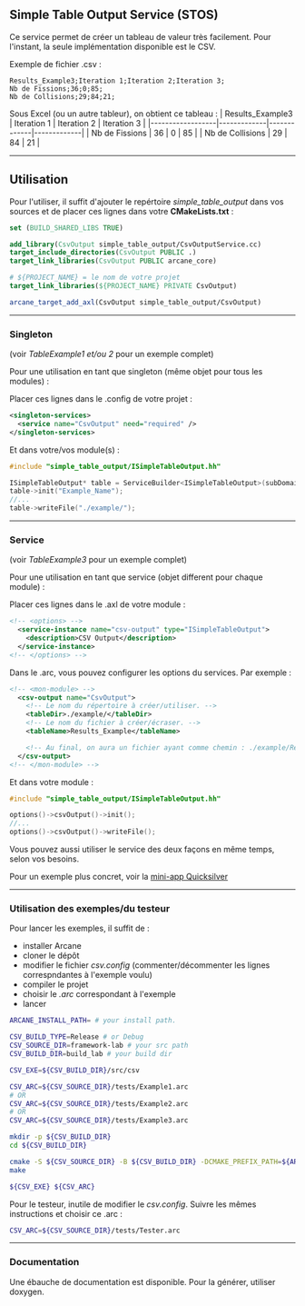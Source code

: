 Simple Table Output Service (STOS)
---------------

Ce service permet de créer un tableau de valeur très facilement.
Pour l'instant, la seule implémentation disponible est le CSV.

Exemple de fichier .csv :
```csv
Results_Example3;Iteration 1;Iteration 2;Iteration 3;
Nb de Fissions;36;0;85;
Nb de Collisions;29;84;21;
```
Sous Excel (ou un autre tableur), on obtient ce tableau :
| Results_Example3 | Iteration 1 | Iteration 2 | Iteration 3 |
|------------------|-------------|-------------|-------------|
| Nb de Fissions   | 36          | 0           | 85          |
| Nb de Collisions | 29          | 84          | 21          |

____
## Utilisation
Pour l'utiliser, il suffit d'ajouter le repértoire *simple_table_output* dans
vos sources et de placer ces lignes dans votre **CMakeLists.txt** :
```cmake
set (BUILD_SHARED_LIBS TRUE)

add_library(CsvOutput simple_table_output/CsvOutputService.cc)
target_include_directories(CsvOutput PUBLIC .)
target_link_libraries(CsvOutput PUBLIC arcane_core)

# ${PROJECT_NAME} = le nom de votre projet
target_link_libraries(${PROJECT_NAME} PRIVATE CsvOutput)

arcane_target_add_axl(CsvOutput simple_table_output/CsvOutput)
```
____
### Singleton
(voir *TableExample1 et/ou 2* pour un exemple complet)

Pour une utilisation en tant que singleton (même objet pour tous les modules) :

Placer ces lignes dans le .config de votre projet :
```xml
<singleton-services>
  <service name="CsvOutput" need="required" />
</singleton-services>
```
Et dans votre/vos module(s) :
```c
#include "simple_table_output/ISimpleTableOutput.hh"

ISimpleTableOutput* table = ServiceBuilder<ISimpleTableOutput>(subDomain()).getSingleton();
table->init("Example_Name");
//...
table->writeFile("./example/");
```
____
### Service
(voir *TableExample3* pour un exemple complet)

Pour une utilisation en tant que service (objet different pour chaque module) : 

Placer ces lignes dans le .axl de votre module :
```xml
<!-- <options> -->
  <service-instance name="csv-output" type="ISimpleTableOutput">
    <description>CSV Output</description>
  </service-instance>
<!-- </options> -->
```
Dans le .arc, vous pouvez configurer les options du services. Par exemple :
```xml
<!-- <mon-module> -->
  <csv-output name="CsvOutput">
    <!-- Le nom du répertoire à créer/utiliser. -->
    <tableDir>./example/</tableDir>
    <!-- Le nom du fichier à créer/écraser. -->
    <tableName>Results_Example</tableName>

    <!-- Au final, on aura un fichier ayant comme chemin : ./example/Results_Example.csv -->
  </csv-output>
<!-- </mon-module> -->
```
Et dans votre module :
```c
#include "simple_table_output/ISimpleTableOutput.hh"

options()->csvOutput()->init();
//...
options()->csvOutput()->writeFile();
```

Vous pouvez aussi utiliser le service des deux façons en même temps, selon vos besoins.

Pour un exemple plus concret, voir la [mini-app Quicksilver](https://github.com/arcaneframework/arcane-benchs/)

____
### Utilisation des exemples/du testeur
Pour lancer les exemples, il suffit de :
- installer Arcane
- cloner le dépôt
- modifier le fichier *csv.config* (commenter/décommenter les lignes correspndantes à l'exemple voulu)
- compiler le projet
- choisir le *.arc* correspondant à l'exemple
- lancer

```sh
ARCANE_INSTALL_PATH= # your install path.

CSV_BUILD_TYPE=Release # or Debug
CSV_SOURCE_DIR=framework-lab # your src path
CSV_BUILD_DIR=build_lab # your build dir

CSV_EXE=${CSV_BUILD_DIR}/src/csv

CSV_ARC=${CSV_SOURCE_DIR}/tests/Example1.arc
# OR
CSV_ARC=${CSV_SOURCE_DIR}/tests/Example2.arc
# OR
CSV_ARC=${CSV_SOURCE_DIR}/tests/Example3.arc

mkdir -p ${CSV_BUILD_DIR}
cd ${CSV_BUILD_DIR}

cmake -S ${CSV_SOURCE_DIR} -B ${CSV_BUILD_DIR} -DCMAKE_PREFIX_PATH=${ARCANE_INSTALL_PATH} -DCMAKE_BUILD_TYPE=${CSV_BUILD_TYPE}
make

${CSV_EXE} ${CSV_ARC}
```
Pour le testeur, inutile de modifier le *csv.config*. Suivre les mêmes instructions et choisir ce .arc :

```sh
CSV_ARC=${CSV_SOURCE_DIR}/tests/Tester.arc
```

____
### Documentation
Une ébauche de documentation est disponible. Pour la générer, utiliser doxygen.